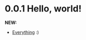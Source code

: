 <!--
<a name="{version}"></a>
# {version}
**FIXED:**
**NEW:**
**BREAKING:**
-->

<a name="0.0.1"></a>
# 0.0.1 Hello, world!

**NEW:**
* [Everything](./README.md) :)
